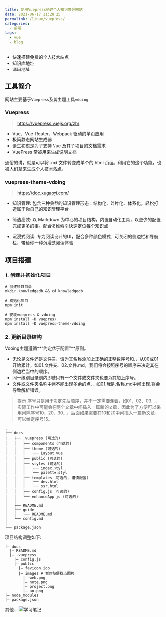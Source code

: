 ```yaml
---
title: 使用Vuepress搭建个人知识管理网站
date: 2021-06-17 11:28:25
permalink: /linux/vuepress/
categories:
  - 前端
tags: 
  - vue
  - blog
---
```

- 快速搭建免费的个人技术站点
- 知识库地址
- 源码地址

## 工具简介

网站主要基于`Vuepress`及其主题工具`vdoing`

### Vuepress

>https://vuepress.vuejs.org/zh/

- Vue、Vue-Router、Webpack 驱动的单页应用
- 极简静态网站生成器
- 诞生初衷是为了支持 Vue 及其子项目的文档需求
- VuePress 常被用来生成说明文档

通俗的讲，就是可以将 .md 文件转变成单个的 html 页面。利用它的这个功能，也被人们拿来生成个人技术站点。

 ### vuepress-theme-vdoing

> https://doc.xugaoyi.com/

- 知识管理: 包含三种典型的知识管理形态：结构化、碎片化、体系化。轻松打造属于你自己的知识管理平台

- 简洁高效: 以 Markdown 为中心的项目结构，内置自动化工具，以更少的配置完成更多的事。配合多维索引快速定位每个知识点
- 沉浸式阅读: 专为阅读设计的UI，配合多种颜色模式、可关闭的侧边栏和导航栏，带给你一种沉浸式阅读体验



## 项目搭建

### 1. 创建并初始化项目

```shell
# 创建项目目录
mkdir knowledgedb && cd knowledgedb

# 初始化项目
npm init

# 安装vuepress & vdoing
npm install -D vuepress
npm install -D vuepress-theme-vdoing
```


### 2. 更新目录结构

Vdoing主题遵循**“约定优于配置”**原则。

- 无论是文件还是文件夹，请为其名称添加上正确的正整数序号和.，从00或01开始累计，如01.文件夹、02.文件.md，我们将会按照序号的顺序来决定其在侧边栏当中的顺序。
- 同一级别目录别内即使只有一个文件或文件夹也要为其加上序号。
- 文件或文件夹名称中间不能出现多余的点.，如01.我是.名称.md中间出现.将会导致解析错误。

> 提示
> 序号只是用于决定先后顺序，并不一定需要连着，如01、02、03...，实际工作中可能会在两个文章中间插入一篇新的文章，因此为了方便可以采用间隔序号10、20、30...，后面如果需要在10和20中间插入一篇新文章，可以给定序号15。


```shell
.
├── docs
│   ├── .vuepress (可选的)
│   │   ├── components (可选的)
│   │   ├── theme (可选的)
│   │   │   └── Layout.vue
│   │   ├── public (可选的)
│   │   ├── styles (可选的)
│   │   │   ├── index.styl
│   │   │   └── palette.styl
│   │   ├── templates (可选的, 谨慎配置)
│   │   │   ├── dev.html
│   │   │   └── ssr.html
│   │   ├── config.js (可选的)
│   │   └── enhanceApp.js (可选的)
│   │ 
│   ├── README.md
│   ├── guide
│   │   └── README.md
│   └── config.md
│ 
└── package.json
```

项目结构调整如下:

```shell
|— docs
  |— README.md
  |— .vuepress
    |— config.js
    |— public
      |— favicon.ico
      |— images # 暂时随便找点图片
        |— web.png
        |— note.png
        |— project.png
        |— au.png
|— node_modules
|— package.json

```

其他...
![学习笔记](https://cdn.jsdelivr.net/gh/nkbaim/pics//blog/dna.png)
